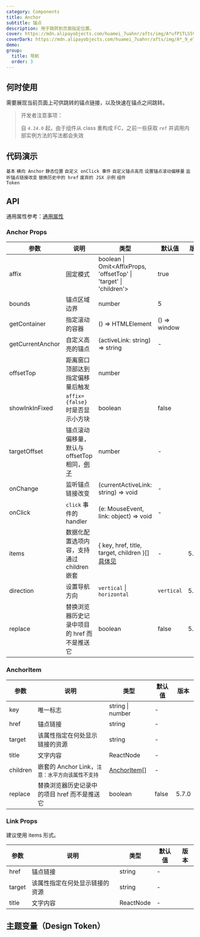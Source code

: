 ```yaml
---
category: Components
title: Anchor
subtitle: 锚点
description: 用于跳转到页面指定位置。
cover: https://mdn.alipayobjects.com/huamei_7uahnr/afts/img/A*ufP1TLS5VvIAAAAAAAAAAAAADrJ8AQ/original
coverDark: https://mdn.alipayobjects.com/huamei_7uahnr/afts/img/A*_9_eTrgvHNQAAAAAAAAAAAAADrJ8AQ/original
demo:
group:
  title: 导航
  order: 3
---
```


## 何时使用

需要展现当前页面上可供跳转的锚点链接，以及快速在锚点之间跳转。

> 开发者注意事项：
>
> 自 `4.24.0` 起，由于组件从 class 重构成 FC，之前一些获取 `ref` 并调用内部实例方法的写法都会失效

## 代码演示

<!-- prettier-ignore -->
<code src="./demo/basic.tsx" iframe="200">基本</code>
<code src="./demo/horizontal.tsx" iframe="200">横向 Anchor</code>
<code src="./demo/static.tsx">静态位置</code>
<code src="./demo/onClick.tsx">自定义 onClick 事件</code>
<code src="./demo/customizeHighlight.tsx">自定义锚点高亮</code>
<code src="./demo/targetOffset.tsx" iframe="200">设置锚点滚动偏移量</code>
<code src="./demo/onChange.tsx">监听锚点链接改变</code>
<code src="./demo/replace.tsx" iframe="200">替换历史中的 href</code>
<code src="./demo/legacy-anchor.tsx" debug>废弃的 JSX 示例</code>
<code src="./demo/component-token.tsx" iframe="800" debug>组件 Token</code>

## API

通用属性参考：[通用属性](/docs/react/common-props)

### Anchor Props

| 参数 | 说明 | 类型 | 默认值 | 版本 |
| --- | --- | --- | --- | --- |
| affix | 固定模式 | boolean \| Omit<AffixProps, 'offsetTop' \| 'target' \| 'children'> | true |  |
| bounds | 锚点区域边界 | number | 5 |  |
| getContainer | 指定滚动的容器 | () => HTMLElement | () => window |  |
| getCurrentAnchor | 自定义高亮的锚点 | (activeLink: string) => string | - |  |
| offsetTop | 距离窗口顶部达到指定偏移量后触发 | number |  |  |
| showInkInFixed | `affix={false}` 时是否显示小方块 | boolean | false |  |
| targetOffset | 锚点滚动偏移量，默认与 offsetTop 相同，[例子](#components-anchor-demo-targetoffset) | number | - |  |
| onChange | 监听锚点链接改变 | (currentActiveLink: string) => void | - |  |
| onClick | `click` 事件的 handler | (e: MouseEvent, link: object) => void | - |  |
| items | 数据化配置选项内容，支持通过 children 嵌套 | { key, href, title, target, children }\[] [具体见](#anchoritem) | - | 5.1.0 |
| direction | 设置导航方向 | `vertical` \| `horizontal` | `vertical` | 5.2.0 |
| replace | 替换浏览器历史记录中项目的 href 而不是推送它 | boolean | false | 5.7.0 |

### AnchorItem

| 参数 | 说明 | 类型 | 默认值 | 版本 |
| --- | --- | --- | --- | --- |
| key | 唯一标志 | string \| number | - |  |
| href | 锚点链接 | string | - |  |
| target | 该属性指定在何处显示链接的资源 | string | - |  |
| title | 文字内容 | ReactNode | - |  |
| children | 嵌套的 Anchor Link，`注意：水平方向该属性不支持` | [AnchorItem](#anchoritem)\[] | - |  |
| replace | 替换浏览器历史记录中的项目 href 而不是推送它 | boolean | false | 5.7.0 |

### Link Props

建议使用 items 形式。

| 参数   | 说明                           | 类型      | 默认值 | 版本 |
| ------ | ------------------------------ | --------- | ------ | ---- |
| href   | 锚点链接                       | string    | -      |      |
| target | 该属性指定在何处显示链接的资源 | string    | -      |      |
| title  | 文字内容                       | ReactNode | -      |      |

## 主题变量（Design Token）

<ComponentTokenTable component="Anchor"></ComponentTokenTable>
